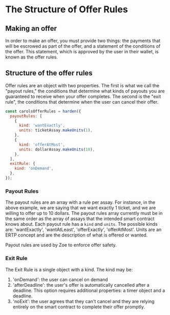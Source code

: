 # The Structure of Offer Rules

## Making an offer

In order to make an offer, you must provide two things: the payments
that will be escrowed as part of the offer, and a statement of the
conditions of the offer. This statement, which is approved by the user
in their wallet, is known as the offer rules. 

## Structure of the offer rules

Offer rules are an object with two properties. The first is what we
call the "payout rules," the conditions that determine what kinds of
payouts you are guaranteed to receive when your offer completes. The
second is the "exit rule", the conditions that determine when the user
can cancel their offer. 

```js
const carolsOfferRules = harden({
  payoutRules: [
    {
      kind: 'wantExactly',
      units: ticketAssay.makeUnits(1),
    },
    {
      kind: 'offerAtMost',
      units: dollarAssay.makeUnits(10),
    },
  ],
  exitRule: {
    kind: 'onDemand',
  },
});
```

### Payout Rules

The payout rules are an array with a rule per assay. For instance, in
the above example, we are saying that we want exactly 1 ticket, and we
are willing to offer up to 10 dollars. The payout rules array
currently must be in the same order as the array of assays that the
intended smart contract knows about. Each payout rule has a `kind` and
`units`. The possible kinds are: 'wantExactly', 'wantAtLeast',
'offerExactly', 'offerAtMost'. Units are an ERTP concept and are the
description of what is offered or wanted.

Payout rules are used by Zoe to enforce offer safety. 

### Exit Rule

The Exit Rule is a single object with a kind. The kind may be:
1. 'onDemand': the user can cancel on demand
2. 'afterDeadline': the user's offer is automatically cancelled after
   a deadline. This option requires additional properties: a timer
   object and a deadline.
3. 'noExit': the user agrees that they can't cancel and they are
   relying entirely on the smart contract to complete their offer
   promptly.
